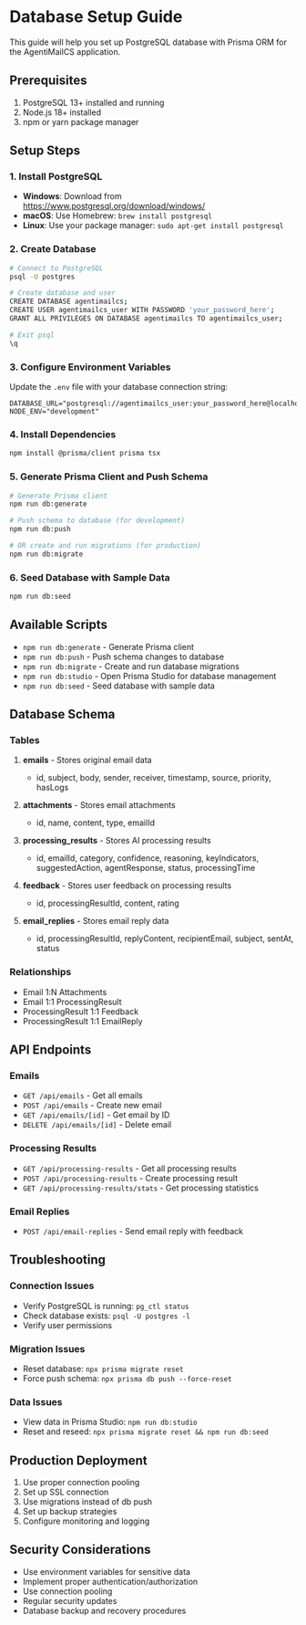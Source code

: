 # Database Setup Guide

This guide will help you set up PostgreSQL database with Prisma ORM for the AgentiMailCS application.

## Prerequisites

1. PostgreSQL 13+ installed and running
2. Node.js 18+ installed
3. npm or yarn package manager

## Setup Steps

### 1. Install PostgreSQL

- **Windows**: Download from https://www.postgresql.org/download/windows/
- **macOS**: Use Homebrew: `brew install postgresql`
- **Linux**: Use your package manager: `sudo apt-get install postgresql`

### 2. Create Database

```bash
# Connect to PostgreSQL
psql -U postgres

# Create database and user
CREATE DATABASE agentimailcs;
CREATE USER agentimailcs_user WITH PASSWORD 'your_password_here';
GRANT ALL PRIVILEGES ON DATABASE agentimailcs TO agentimailcs_user;

# Exit psql
\q
```

### 3. Configure Environment Variables

Update the `.env` file with your database connection string:

```env
DATABASE_URL="postgresql://agentimailcs_user:your_password_here@localhost:5432/agentimailcs"
NODE_ENV="development"
```

### 4. Install Dependencies

```bash
npm install @prisma/client prisma tsx
```

### 5. Generate Prisma Client and Push Schema

```bash
# Generate Prisma client
npm run db:generate

# Push schema to database (for development)
npm run db:push

# OR create and run migrations (for production)
npm run db:migrate
```

### 6. Seed Database with Sample Data

```bash
npm run db:seed
```

## Available Scripts

- `npm run db:generate` - Generate Prisma client
- `npm run db:push` - Push schema changes to database
- `npm run db:migrate` - Create and run database migrations
- `npm run db:studio` - Open Prisma Studio for database management
- `npm run db:seed` - Seed database with sample data

## Database Schema

### Tables

1. **emails** - Stores original email data
   - id, subject, body, sender, receiver, timestamp, source, priority, hasLogs

2. **attachments** - Stores email attachments
   - id, name, content, type, emailId

3. **processing_results** - Stores AI processing results
   - id, emailId, category, confidence, reasoning, keyIndicators, suggestedAction, agentResponse, status, processingTime

4. **feedback** - Stores user feedback on processing results
   - id, processingResultId, content, rating

5. **email_replies** - Stores email reply data
   - id, processingResultId, replyContent, recipientEmail, subject, sentAt, status

### Relationships

- Email 1:N Attachments
- Email 1:1 ProcessingResult
- ProcessingResult 1:1 Feedback
- ProcessingResult 1:1 EmailReply

## API Endpoints

### Emails
- `GET /api/emails` - Get all emails
- `POST /api/emails` - Create new email
- `GET /api/emails/[id]` - Get email by ID
- `DELETE /api/emails/[id]` - Delete email

### Processing Results
- `GET /api/processing-results` - Get all processing results
- `POST /api/processing-results` - Create processing result
- `GET /api/processing-results/stats` - Get processing statistics

### Email Replies
- `POST /api/email-replies` - Send email reply with feedback

## Troubleshooting

### Connection Issues
- Verify PostgreSQL is running: `pg_ctl status`
- Check database exists: `psql -U postgres -l`
- Verify user permissions

### Migration Issues
- Reset database: `npx prisma migrate reset`
- Force push schema: `npx prisma db push --force-reset`

### Data Issues
- View data in Prisma Studio: `npm run db:studio`
- Reset and reseed: `npx prisma migrate reset && npm run db:seed`

## Production Deployment

1. Use proper connection pooling
2. Set up SSL connection
3. Use migrations instead of db push
4. Set up backup strategies
5. Configure monitoring and logging

## Security Considerations

- Use environment variables for sensitive data
- Implement proper authentication/authorization
- Use connection pooling
- Regular security updates
- Database backup and recovery procedures